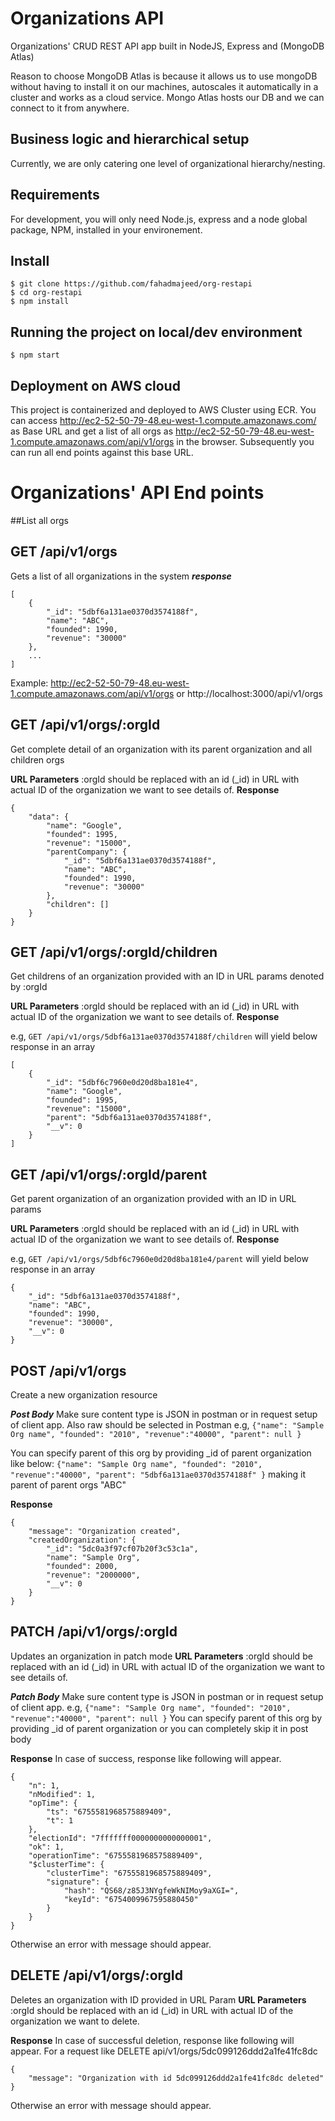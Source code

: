# Organizations API 

Organizations' CRUD REST API app built in NodeJS, Express and (MongoDB Atlas)

Reason to choose MongoDB Atlas is because it allows us to use mongoDB without having to install it on our machines, 
autoscales it automatically in a cluster and works as a cloud service. Mongo Atlas hosts our DB and we can connect 
to it from anywhere. 

## Business logic and hierarchical setup
Currently, we are only catering one level of organizational hierarchy/nesting.

## Requirements

For development, you will only need Node.js, express and a node global package, NPM, installed in your environement.


## Install

    $ git clone https://github.com/fahadmajeed/org-restapi
    $ cd org-restapi
    $ npm install


## Running the project on local/dev environment

    $ npm start

## Deployment on AWS cloud
This project is containerized and deployed to AWS Cluster using ECR. 
You can access http://ec2-52-50-79-48.eu-west-1.compute.amazonaws.com/ as Base URL 
and get a list of all orgs as http://ec2-52-50-79-48.eu-west-1.compute.amazonaws.com/api/v1/orgs in the browser.
Subsequently you can run all end points against this base URL.

# Organizations' API End points
##List all orgs

## GET /api/v1/orgs
Gets a list of all organizations in the system
***response***
```
[
    {
        "_id": "5dbf6a131ae0370d3574188f",
        "name": "ABC",
        "founded": 1990,
        "revenue": "30000"
    },
    ...
]
```
Example: http://ec2-52-50-79-48.eu-west-1.compute.amazonaws.com/api/v1/orgs or http://localhost:3000/api/v1/orgs

## GET /api/v1/orgs/:orgId
Get complete detail of an organization with its parent organization and all children orgs 

**URL Parameters**
:orgId should be replaced with an id (_id) in URL with actual ID of the organization we want to see details of.
**Response**

```
{
    "data": {
        "name": "Google",
        "founded": 1995,
        "revenue": "15000",
        "parentCompany": {
            "_id": "5dbf6a131ae0370d3574188f",
            "name": "ABC",
            "founded": 1990,
            "revenue": "30000"
        },
        "children": []
    }
}
```
## GET /api/v1/orgs/:orgId/children
Get childrens of an organization provided with an ID in URL params denoted by :orgId

**URL Parameters**
:orgId should be replaced with an id (_id) in URL with actual ID of the organization we want to see details of.
**Response**

e.g, 
`GET /api/v1/orgs/5dbf6a131ae0370d3574188f/children` will yield below response in an array
```
[
    {
        "_id": "5dbf6c7960e0d20d8ba181e4",
        "name": "Google",
        "founded": 1995,
        "revenue": "15000",
        "parent": "5dbf6a131ae0370d3574188f",
        "__v": 0
    }
]
```
## GET /api/v1/orgs/:orgId/parent
Get parent organization of an organization provided with an ID in URL params

**URL Parameters**
:orgId should be replaced with an id (_id) in URL with actual ID of the organization we want to see details of.
**Response**

e.g, 
`GET /api/v1/orgs/5dbf6c7960e0d20d8ba181e4/parent` will yield below response in an array
```
{
    "_id": "5dbf6a131ae0370d3574188f",
    "name": "ABC",
    "founded": 1990,
    "revenue": "30000",
    "__v": 0
}
```
## POST /api/v1/orgs
Create a new organization resource

***Post Body***
Make sure content type is JSON in postman or in request setup of client app. Also raw should be selected in Postman
e.g,
`{"name": "Sample Org name", "founded": "2010", "revenue":"40000", "parent": null }`

You can specify parent of this org by providing _id of parent organization like below:
`{"name": "Sample Org name", "founded": "2010", "revenue":"40000", "parent": "5dbf6a131ae0370d3574188f" }`
making it parent of parent orgs "ABC"

**Response**

```
{
    "message": "Organization created",
    "createdOrganization": {
        "_id": "5dc0a3f97cf07b20f3c53c1a",
        "name": "Sample Org",
        "founded": 2000,
        "revenue": "2000000",
        "__v": 0
    }
}
```
## PATCH /api/v1/orgs/:orgId
Updates an organization in patch mode
**URL Parameters**
:orgId should be replaced with an id (_id) in URL with actual ID of the organization we want to see details of.

***Patch Body***
Make sure content type is JSON in postman or in request setup of client app.
e.g,
`{"name": "Sample Org name", "founded": "2010", "revenue":"40000", "parent": null }`
You can specify parent of this org by providing _id of parent organization or you can completely skip it in 
post body

**Response**
In case of success, response like following will appear. 
```
{
    "n": 1,
    "nModified": 1,
    "opTime": {
        "ts": "6755581968575889409",
        "t": 1
    },
    "electionId": "7fffffff0000000000000001",
    "ok": 1,
    "operationTime": "6755581968575889409",
    "$clusterTime": {
        "clusterTime": "6755581968575889409",
        "signature": {
            "hash": "QS68/z85J3NYgfeWkNIMoy9aXGI=",
            "keyId": "6754009967595880450"
        }
    }
}
```
Otherwise an error with message should appear.

## DELETE /api/v1/orgs/:orgId
Deletes an organization with ID provided in URL Param
**URL Parameters**
:orgId should be replaced with an id (_id) in URL with actual ID of the organization we want to delete.

**Response**
In case of successful deletion, response like following will appear. 
For a request like 
DELETE api/v1/orgs/5dc099126ddd2a1fe41fc8dc
```
{
    "message": "Organization with id 5dc099126ddd2a1fe41fc8dc deleted"
}
```
Otherwise an error with message should appear.

